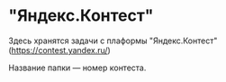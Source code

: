 # "Яндекс.Контест"

Здесь хранятся задачи с плаформы "Яндекс.Контест" (https://contest.yandex.ru/)

Название папки — номер контеста.

